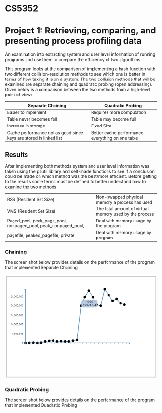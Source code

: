 # CS5352
# Project 1: Retrieving, comparing, and presenting process profiling data
An examination into extracting system and user level information of running programs and use them to compare the efficiency of two algorithms 
 
This program looks at the comparison of implementing a hash function with two different collision-resolution methods to see which one is better in terms of how taxing it is on a system.
The two collision methods that will be examined are separate chaining and quadratic probing (open addressing).
Given below is a comparison between the two methods from a high-level point of view:

| Separate Chaining                                                   | Quadratic Probing                                |
|---------------------------------------------------------------------|--------------------------------------------------|
| Easier to implement                                                 |  Requires more computation                       |
| Table never becomes full                                            | Table may become full                            |
| Increase in storage                                                 | Fixed Size                                       |
| Cache performance not as good since  keys are stored in linked list | Better cache performance everything on one table |


## Results
After implementing both methods system and user level information was taken using the psutil library and self-made functions to see if a conclusion could be made on which method was the best/more efficient.
Before getting to the results some terms must be defined to better understand how to examine the two methods
 
|                                                                |                                                        |
|----------------------------------------------------------------|--------------------------------------------------------|
| RSS (Resident Set Size)                                        | Non-swapped physical memory a process has used         |
| VMS (Resident Set Size)                                        | The total amount of virtual memory used by the process |
| Paged_pool, peak_page_pool, nonpaged_pool, peak_nonpaged_pool, | Deal with memory usage by the program                  |
| pagefile, peaked_pagefile, private                             | Deal with memory usage by program                      |

### Chaining  
The screen shot below provides details on the performance of the program that implemented Separate Chaining 

![ScreenShot](https://github.com/just331/CS4331/blob/master/2019-03-04.png)

### Quadratic Probing
The screen shot below provides details on the performance of the program that implemented Quadratic Probing 